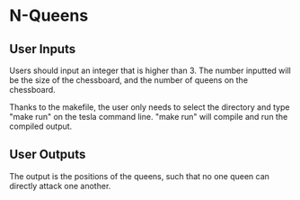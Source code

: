 # N-Queens

## User Inputs
Users should input an integer that is higher than 3. The number inputted will be the size of the chessboard, and the number of queens on the chessboard. 

Thanks to the makefile, the user only needs to select the directory and type "make run" on the tesla command line. "make run" will compile and run the compiled output.

## User Outputs
The output is the positions of the queens, such that no one queen can directly attack one another.

